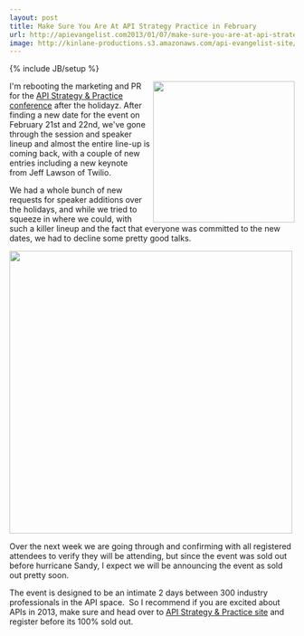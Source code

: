 ```yaml
---
layout: post
title: Make Sure You Are At API Strategy Practice in February
url: http://apievangelist.com2013/01/07/make-sure-you-are-at-api-strategy--practice-in-february/
image: http://kinlane-productions.s3.amazonaws.com/api-evangelist-site/blog/api-strategy-conference-logo.png
---
```

{% include JB/setup %}<p>
     <a href="http://www.apistrategyconference.com/" target="_blank"><img src="https://s3.amazonaws.com/kinlane-productions/events/api-strategy-practice-conference/api-strategy-conference-logo.png"  width="250" align="right" /></a>
</p>
<p>
     I'm rebooting the marketing and PR for the <a href="http://www.apistrategyconference.com/" target="_blank">API Strategy &amp; Practice conference</a> after the holidayz. After finding a new date for the event on February 21st and 22nd, we've gone through the session and speaker lineup and almost the entire line-up is coming back, with a couple of new entries including a new keynote from Jeff Lawson of Twilio.
</p>
<p>
     We had a whole bunch of new requests for speaker additions over the holidays, and while we tried to squeeze in where we could, with such a killer lineup and the fact that everyone was committed to the new dates, we had to decline some pretty good talks.
</p>
<p>
     <a href="http://www.apistrategyconference.com/" target="_blank"><img src="https://s3.amazonaws.com/kinlane-productions/events/api-strategy-practice-conference/api-strategy-home-1.png"  width="500" /></a>
</p>
<p>
     Over the next week we are going through and confirming with all registered attendees to verify they will be attending, but since the event was sold out before hurricane Sandy, I expect we will be announcing the event as sold out pretty soon.
</p>
<p>
     The event is designed to be an intimate 2 days between 300 industry professionals in the API space.  So I recommend if you are excited about APIs in 2013, make sure and head over to <a href="http://www.apistrategyconference.com/" target="_blank">API Strategy &amp; Practice site</a> and register before its 100% sold out.
</p>
